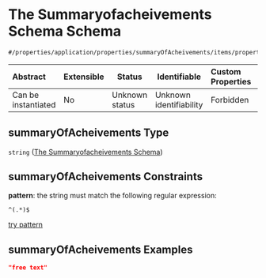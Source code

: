 # The Summaryofacheivements Schema Schema

```txt
#/properties/application/properties/summaryOfAcheivements/items/properties/summaryOfAcheivements#/properties/application/properties/summaryOfAcheivements/items/properties/summaryOfAcheivements
```




| Abstract            | Extensible | Status         | Identifiable            | Custom Properties | Additional Properties | Access Restrictions | Defined In                                                                                     |
| :------------------ | ---------- | -------------- | ----------------------- | :---------------- | --------------------- | ------------------- | ---------------------------------------------------------------------------------------------- |
| Can be instantiated | No         | Unknown status | Unknown identifiability | Forbidden         | Allowed               | none                | [CompletionReport.schema.json\*](../false/CompletionReport.schema.json "open original schema") |

## summaryOfAcheivements Type

`string` ([The Summaryofacheivements Schema](completionreport-properties-the-application-schema-properties-the-summary-of-acheivements-schema-the-items-schema-properties-the-summaryofacheivements-schema.md))

## summaryOfAcheivements Constraints

**pattern**: the string must match the following regular expression: 

```regexp
^(.*)$
```

[try pattern](https://regexr.com/?expression=%5E(.*)%24 "try regular expression with regexr.com")

## summaryOfAcheivements Examples

```json
"free text"
```
